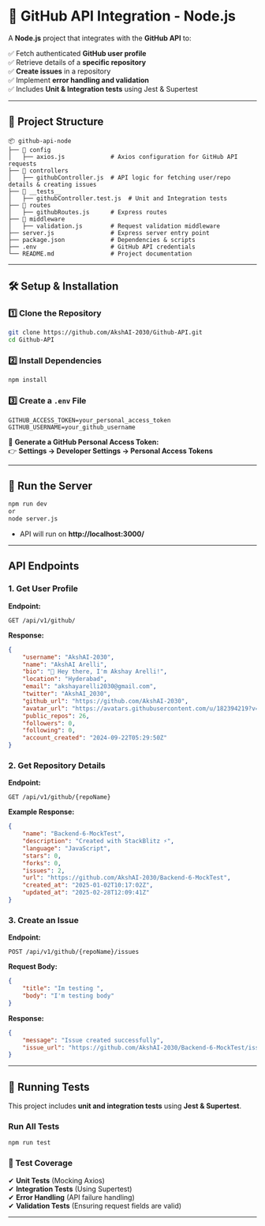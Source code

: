 # 🚀 GitHub API Integration - Node.js

A **Node.js** project that integrates with the **GitHub API** to:

✅ Fetch authenticated **GitHub user profile**  
✅ Retrieve details of a **specific repository**  
✅ **Create issues** in a repository  
✅ Implement **error handling and validation**  
✅ Includes **Unit & Integration tests** using Jest & Supertest  

---

## 📂 **Project Structure**  

```
📦 github-api-node
├── 📁 config
│   ├── axios.js             # Axios configuration for GitHub API requests
├── 📁 controllers
│   ├── githubController.js  # API logic for fetching user/repo details & creating issues
├── 📁 __tests__
│   ├── githubController.test.js  # Unit and Integration tests
├── 📁 routes
│   ├── githubRoutes.js      # Express routes
├── 📁 middleware
│   ├── validation.js        # Request validation middleware
├── server.js                # Express server entry point
├── package.json             # Dependencies & scripts
├── .env                     # GitHub API credentials
└── README.md                # Project documentation
```

---

## 🛠️ **Setup & Installation**  

### **1️⃣ Clone the Repository**  
```sh
git clone https://github.com/AkshAI-2030/Github-API.git
cd Github-API
```

### **2️⃣ Install Dependencies**  
```sh
npm install
```

### **3️⃣ Create a `.env` File**  
```
GITHUB_ACCESS_TOKEN=your_personal_access_token
GITHUB_USERNAME=your_github_username
```
📌 **Generate a GitHub Personal Access Token:**  
👉 **Settings → Developer Settings → Personal Access Tokens**

---

## 🚀 **Run the Server**  
```sh
npm run dev 
or
node server.js
```
- API will run on **http://localhost:3000/**  

---

## API Endpoints

### 1. Get User Profile
**Endpoint:**
```
GET /api/v1/github/
```
**Response:**
```json
{
    "username": "AkshAI-2030",
    "name": "AkshAI Arelli",
    "bio": "👋 Hey there, I'm Akshay Arelli!",
    "location": "Hyderabad",
    "email": "akshayarelli2030@gmail.com",
    "twitter": "AkshAI_2030",
    "github_url": "https://github.com/AkshAI-2030",
    "avatar_url": "https://avatars.githubusercontent.com/u/182394219?v=4",
    "public_repos": 26,
    "followers": 0,
    "following": 0,
    "account_created": "2024-09-22T05:29:50Z"
}
```

### 2. Get Repository Details
**Endpoint:**
```
GET /api/v1/github/{repoName}
```
**Example Response:**
```json
{
    "name": "Backend-6-MockTest",
    "description": "Created with StackBlitz ⚡️",
    "language": "JavaScript",
    "stars": 0,
    "forks": 0,
    "issues": 2,
    "url": "https://github.com/AkshAI-2030/Backend-6-MockTest",
    "created_at": "2025-01-02T10:17:02Z",
    "updated_at": "2025-02-28T12:09:41Z"
}
```

### 3. Create an Issue
**Endpoint:**
```
POST /api/v1/github/{repoName}/issues
```
**Request Body:**
```json
{
    "title": "Im testing ",
    "body": "I'm testing body"
}
```
**Response:**
```json
{
    "message": "Issue created successfully",
    "issue_url": "https://github.com/AkshAI-2030/Backend-6-MockTest/issues/3"
}
```

---

## 🧪 **Running Tests**  
This project includes **unit and integration tests** using **Jest & Supertest**.  

### **Run All Tests**  
```sh
npm run test
```

### **📌 Test Coverage**  
✔ **Unit Tests** (Mocking Axios)  
✔ **Integration Tests** (Using Supertest)  
✔ **Error Handling** (API failure handling)  
✔ **Validation Tests** (Ensuring request fields are valid)  

---
